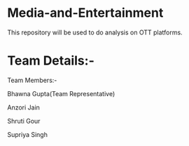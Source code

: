 # Media-and-Entertainment
This repository will be used to do analysis on OTT platforms.



# Team Details:-
Team Members:-

Bhawna Gupta(Team Representative)

Anzori Jain 

Shruti Gour

Supriya Singh
